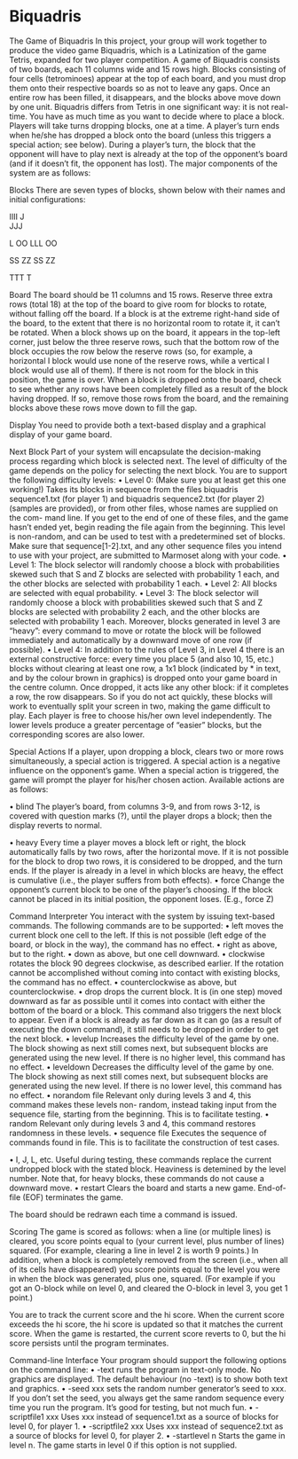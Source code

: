 # Biquadris
The Game of Biquadris
In this project, your group will work together to produce the video game Biquadris, which is a Latinization of the game Tetris, expanded for two player competition.
A game of Biquadris consists of two boards, each 11 columns wide and 15 rows high. Blocks consisting of four cells (tetrominoes) appear at the top of each board,  and you must drop them onto their respective boards so as not to leave any gaps. Once an entire row has been filled, it disappears, and the blocks above move down by one unit.
Biquadris differs from Tetris in one significant way: it is not real-time. You have as much time as you want to decide where to place a block.  Players will take turns dropping blocks,  one at a time. A player’s turn ends when he/she has dropped a block onto the board (unless this triggers a special action; see below). During a player’s turn, the block that the opponent will have to play next is already at the top of the opponent’s board (and if it doesn’t fit, the opponent has lost).
The major components of the system are as follows:

Blocks
There are seven types of blocks, shown below with their names and initial configurations:


IIII	  J   
       JJJ	
       
  L    OO
LLL    OO
	
 SS    ZZ
SS      ZZ	

 
TTT
 T
 

Board
The board should be 11 columns and 15 rows. Reserve three extra rows (total 18) at the top of the board to give room for blocks to rotate, without falling off the board. If a block is at the extreme right-hand side of the board, to the extent that there is no horizontal room to rotate it, it can’t be rotated.
When a block shows up on the board, it appears in the top-left corner, just below the three reserve rows, such that the bottom row of the block occupies the row below the reserve rows (so, for example, a horizontal I block would use none of the reserve rows, while a vertical I block would use all of them). If there is not room for the block in this position, the game is over.
When a block is dropped onto the board, check to see whether any rows have been completely filled as a result of the block having dropped. If so, remove those rows from the board, and the remaining blocks above these rows move down to fill the gap.

Display
You need to provide both a text-based display and a graphical display of your game board. 
 
Next Block
Part of your system will encapsulate the decision-making process regarding which block is selected next. The level of difficulty of the game depends on the policy for selecting the next block. You are to support the following difficulty levels:
•	Level 0: (Make sure you at least get this  one  working!)  Takes its blocks in sequence from the files biquadris sequence1.txt (for player 1) and biquadris sequence2.txt (for player 2) (samples are provided), or from other files, whose names are supplied on the com- mand line. If you get to the end of one of these files, and the game hasn’t ended yet, begin reading the file again from the beginning. This level is non-random, and can be used to test with a predetermined set of blocks. Make sure that sequence[1-2].txt, and any other sequence files you intend to use  with  your  project,  are  submitted  to  Marmoset along with your code.
•	Level 1: The block selector will randomly choose a block with probabilities skewed such that
S and Z blocks are selected with probability 1 each, and the other blocks are selected with
probability 1 each.
•	Level 2: All blocks are selected with equal probability.
•	Level 3: The block selector will randomly choose a block with probabilities skewed such that
S and Z blocks are selected with probability 2 each, and the other blocks are selected with probability 1 each. Moreover, blocks generated in level 3 are “heavy”: every command to move or rotate the block will be followed immediately and automatically by a downward move of one row (if possible).
•	Level 4: In addition to the rules of Level 3, in Level 4 there is an external constructive force: every time you place 5 (and also 10, 15, etc.) blocks without clearing at least one row, a 1x1 block (indicated by * in text, and by the colour brown in graphics) is dropped onto your game board in the centre column. Once dropped, it acts like any other block: if it completes a row, the row disappears. So if you do not act quickly, these blocks will work to eventually split your screen in two, making the game difficult to play.
Each player is free to choose his/her own level independently. The lower levels produce a greater percentage of “easier” blocks, but the corresponding scores are also lower.

Special Actions
If a player, upon dropping a block, clears two or more rows simultaneously, a special action is triggered. A special action is a negative influence on the opponent’s game. When a special action is triggered, the game will prompt the player for his/her chosen action. Available actions are as follows:

•	blind The player’s board, from columns 3-9, and from rows 3-12, is covered with question marks (?), until the player drops a block; then the display reverts to normal.
 
•	heavy Every time a player moves a block left or right, the block automatically falls by two rows, after the horizontal move. If it is not possible for the block to drop two rows, it is considered to be dropped,  and the turn ends.   If the player is already in a level in which blocks are heavy, the effect is cumulative (i.e., the player suffers from both effects).
•	force Change the opponent’s current block to be one of the player’s choosing. If the block cannot be placed in its initial position, the opponent loses. (E.g., force Z)


Command Interpreter
You interact with the system by issuing text-based commands. The following commands are to be supported:
•	left moves the current block one cell to the left. If this is not possible (left edge of the board, or block in the way), the command has no effect.
•	right as above, but to the right.
•	down as above, but one cell downward.
•	clockwise rotates the block 90 degrees clockwise, as described earlier. If the rotation cannot be accomplished without coming into contact with existing blocks, the command has no effect.
•	counterclockwise as above, but counterclockwise.
•	drop drops the current block. It is (in one step) moved downward as far as possible until it comes into contact with either the bottom of the board or a block. This command also triggers the next block to appear. Even if a block is already as far down as it can go (as a result of executing the down command), it still needs to be dropped in order to get the next block.
•	levelup Increases the difficulty level of the game by one.  The block showing as next still comes next, but subsequent blocks are generated using the new level. If there is no higher level, this command has no effect.
•	leveldown Decreases the difficulty level of the game by one. The block showing as next still comes next, but subsequent blocks are generated using the new level. If there is no lower level, this command has no effect.
•	norandom file Relevant only during levels 3 and 4, this command makes these levels non- random, instead taking input from the sequence file, starting from the beginning. This is to facilitate testing.
•	random Relevant only during levels 3 and 4, this command restores randomness in these levels.
•	sequence file Executes the sequence of commands found in file. This is to facilitate the construction of test cases.
 
•	I, J, L, etc. Useful during testing, these commands replace the current undropped block with the stated block. Heaviness is detemined by the level number. Note that, for heavy blocks, these commands do not cause a downward move.
•	restart Clears the board and starts a new game. End-of-file (EOF) terminates the game.

The board should be redrawn each time a command is issued.

Scoring
The game is scored as follows: when a line (or multiple lines) is cleared, you score points equal to (your current level, plus number of lines) squared. (For example, clearing a line in level 2 is worth 9 points.) In addition, when a block is completely removed from the screen (i.e., when all of its cells have disappeared) you score points equal to the level you were in when the block was generated, plus one, squared. (For example if you got an O-block while on level 0, and cleared the O-block in level 3, you get 1 point.)
 
You are to track the current score and the hi score.  When the current score exceeds the hi score, the hi score is updated so that it matches the current score. When the game is restarted, the current score reverts to 0, but the hi score persists until the program terminates.

Command-line Interface
Your program should support the following options on the command line:
•	-text runs the program in text-only mode. No graphics are displayed. The default behaviour (no -text) is to show both text and graphics.
•	-seed xxx sets the random number generator’s seed to xxx. If you don’t set the seed, you always get the same random sequence every time you run the program. It’s good for testing, but not much fun.
•	-scriptfile1 xxx Uses xxx instead of sequence1.txt as a source of blocks for level 0, for player 1.
•	-scriptfile2 xxx Uses xxx instead of sequence2.txt as a source of blocks for level 0, for player 2.
•	-startlevel n Starts the game in level n. The game starts in level 0 if this option is not supplied.
